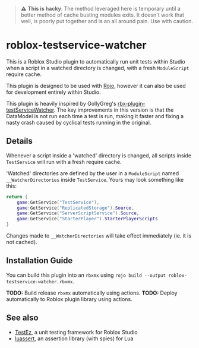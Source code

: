 > :warning: **This is hacky**: The method leveraged here is temporary until a better method of cache busting modules exits. It doesn't work that well, is poorly put together and is an all around pain. Use with caution.

# roblox-testservice-watcher

This is a Roblox Studio plugin to automatically run unit tests within Studio when a script in a watched directory is changed, with a fresh `ModuleScript` require cache.

This plugin is designed to be used with [Rojo](https://github.com/Roblox/rojo), however it can also be used for development entirely within Studio.

This plugin is heavily inspired by GollyGreg's [rbx-plugin-testServiceWatcher](https://github.com/benbrimeyer/rbx-plugin-testServiceWatcher/). The key improvements in this version is that the DataModel is not run each time a test is run, making it faster and fixing a nasty crash caused by cyclical tests running in the original.

## Details

Whenever a script inside a 'watched' directory is changed, all scripts inside `TestService` will run with a fresh require cache.

'Watched' directories are defined by the user in a `ModuleScript` named `__WatcherDirectories` inside `TestService`. Yours may look something like this:

```lua
return {
    game:GetService("TestService"),
    game:GetService("ReplicatedStorage").Source,
    game:GetService("ServerScriptService").Source,
    game:GetService("StarterPlayer").StarterPlayerScripts
}
```

Changes made to `__WatcherDirectories` will take effect immediately (ie. it is not cached).

## Installation Guide

You can build this plugin into an `rbxmx` using `rojo build --output roblox-testservice-watcher.rbxmx`.

**TODO:** Build release `rbxmx` automatically using actions.
**TODO:** Deploy automatically to Roblox plugin library using actions.

## See also

-   [TestEz](https://github.com/Roblox/testez), a unit testing framework for Roblox Studio
-   [luassert](https://github.com/Olivine-Labs/luassert), an assertion library (with spies) for Lua
